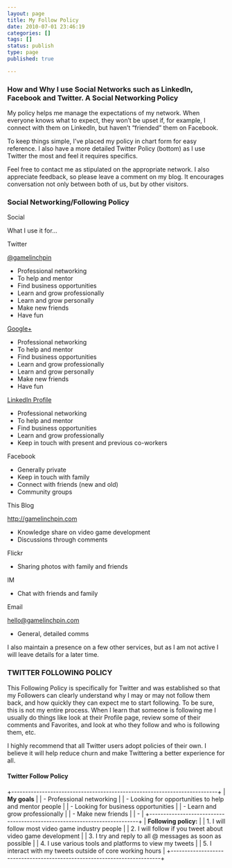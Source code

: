 ```yaml
---
layout: page
title: My Follow Policy
date: 2010-07-01 23:46:19
categories: []
tags: []
status: publish
type: page
published: true

---
```

### How and Why I use Social Networks such as LinkedIn, Facebook and Twitter. A Social Networking Policy

My policy helps me manage the expectations of my network. When everyone
knows what to expect, they won’t be upset if, for example, I connect
with them on LinkedIn, but haven’t “friended” them on Facebook.

To keep things simple, I’ve placed my policy in chart form for easy
reference. I also have a more detailed Twitter Policy (bottom) as I use
Twitter the most and feel it requires specifics.

Feel free to contact me as stipulated on the appropriate network. I also
appreciate feedback, so please leave a comment on my blog. It encourages
conversation not only between both of us, but by other visitors.

### Social Networking/Following Policy

Social

What I use it for...

Twitter

[@gamelinchpin](http://twitter.com/gamelinchpin)

-   Professional networking
-   To help and mentor
-   Find business opportunities
-   Learn and grow professionally
-   Learn and grow personally
-   Make new friends
-   Have fun

[Google+](https://plus.google.com/u/0/104438896343844387076)

-   Professional networking
-   To help and mentor
-   Find business opportunities
-   Learn and grow professionally
-   Learn and grow personally
-   Make new friends
-   Have fun

[LinkedIn Profile](http://www.linkedin.com/in/simeonpashley)

-   Professional networking
-   To help and mentor
-   Find business opportunities
-   Learn and grow professionally
-   Keep in touch with present and previous co-workers

Facebook

-   Generally private
-   Keep in touch with family
-   Connect with friends (new and old)
-   Community groups

This Blog

<http://gamelinchpin.com>

-   Knowledge share on video game development
-   Discussions through comments

Flickr

-   Sharing photos with family and friends

IM

-   Chat with friends and family

Email

<hello@gamelinchpin.com>

-   General, detailed comms

I also maintain a presence on a few other services, but as I am not
active I will leave details for a later time.

### TWITTER FOLLOWING POLICY

This Following Policy is specifically for Twitter and was established so
that my Followers can clearly understand why I may or may not follow
them back, and how quickly they can expect me to start following. To be
sure, this is not my entire process. When I learn that someone is
following me I usually do things like look at their Profile page, review
some of their comments and Favorites, and look at who they follow and
who is following them, etc.

I highly recommend that all Twitter users adopt policies of their own. I
believe it will help reduce churn and make Twittering a better
experience for all.

#### Twitter Follow Policy

+--------------------------------------------------------------------------+
| **My goals**                                                             |
| -   Professional networking                                              |
| -   Looking for opportunities to help and mentor people                  |
| -   Looking for business opportunities                                   |
| -   Learn and grow professionally                                        |
| -   Make new friends                                                     |
| -                                                                        |
+--------------------------------------------------------------------------+
| **Following policy:**                                                    |
| 1.  I will follow most video game industry people                        |
| 2.  I will follow if you tweet about video game development              |
| 3.  I try and reply to all @ messages as soon as possible                |
| 4.  I use various tools and platforms to view my tweets                  |
| 5.  I interact with my tweets outside of core working hours              |
+--------------------------------------------------------------------------+



